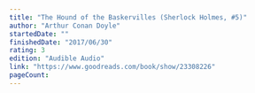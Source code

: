 ```yaml
---
title: "The Hound of the Baskervilles (Sherlock Holmes, #5)"
author: "Arthur Conan Doyle"
startedDate: ""
finishedDate: "2017/06/30"
rating: 3
edition: "Audible Audio"
link: "https://www.goodreads.com/book/show/23308226"
pageCount: 
---
```



